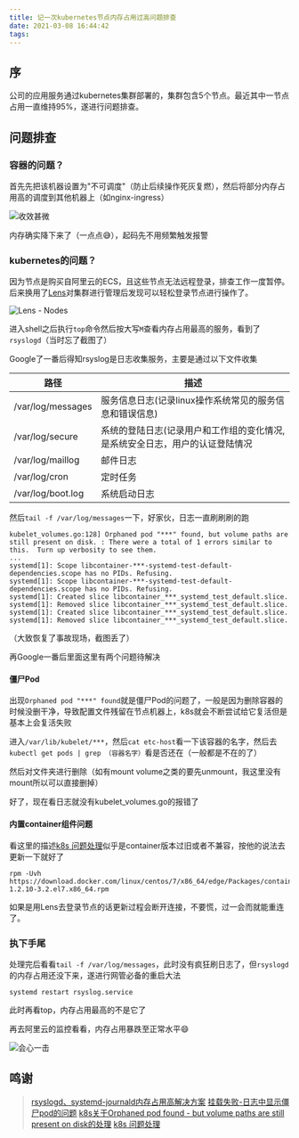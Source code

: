 ```yaml
---
title: 记一次kubernetes节点内存占用过高问题排查
date: 2021-03-08 16:44:42
tags:
---
```


## 序

公司的应用服务通过kubernetes集群部署的，集群包含5个节点。最近其中一节点占用一直维持95%，遂进行问题排查。

## 问题排查

### 容器的问题？

首先先把该机器设置为"不可调度"（防止后续操作死灰复燃），然后将部分内存占用高的调度到其他机器上（如nginx-ingress）

![收效甚微](https://cdn.jsdelivr.net/gh/LouGaZen/image-hosting@upic/uPic/YU8FVn.png)

内存确实降下来了（一点点😅），起码先不用频繁触发报警

### kubernetes的问题？

因为节点是购买自阿里云的ECS，且这些节点无法远程登录，排查工作一度暂停。后来换用了[Lens](https://k8slens.dev)对集群进行管理后发现可以轻松登录节点进行操作了。

![Lens - Nodes](https://cdn.jsdelivr.net/gh/LouGaZen/image-hosting@upic/uPic/dZ69hU.png)

进入shell之后执行`top`命令然后按大写`M`查看内存占用最高的服务，看到了`rsyslogd`（当时忘了截图了）

Google了一番后得知rsyslog是日志收集服务，主要是通过以下文件收集

|  路径  |  描述  |
|  ----  | ----  |
| /var/log/messages | 服务信息日志(记录linux操作系统常见的服务信息和错误信息) |
| /var/log/secure | 系统的登陆日志(记录用户和工作组的变化情况,是系统安全日志，用户的认证登陆情况 |
| /var/log/maillog | 邮件日志 |
| /var/log/cron | 定时任务 |
| /var/log/boot.log | 系统启动日志 |

然后`tail -f /var/log/messages`一下，好家伙，日志一直刷刷刷的跑

```text
kubelet_volumes.go:128] Orphaned pod "***" found, but volume paths are still present on disk. : There were a total of 1 errors similar to this.  Turn up verbosity to see them.
...
systemd[1]: Scope libcontainer-***-systemd-test-default-dependencies.scope has no PIDs. Refusing.
systemd[1]: Scope libcontainer-***-systemd-test-default-dependencies.scope has no PIDs. Refusing.
systemd[1]: Created slice libcontainer_***_systemd_test_default.slice.
systemd[1]: Removed slice libcontainer_***_systemd_test_default.slice.
systemd[1]: Created slice libcontainer_***_systemd_test_default.slice.
systemd[1]: Removed slice libcontainer_***_systemd_test_default.slice.
```

（大致恢复了事故现场，截图丢了）

再Google一番后里面这里有两个问题待解决

#### 僵尸Pod

出现`Orphaned pod "***" found`就是僵尸Pod的问题了，一般是因为删除容器的时候没删干净，导致配置文件残留在节点机器上，k8s就会不断尝试给它复活但是基本上会复活失败

进入`/var/lib/kubelet/***`，然后`cat etc-host`看一下该容器的名字，然后去`kubectl get pods | grep （容器名字）`看是否还在（一般都是不在的了）

然后对文件夹进行删除（如有mount volume之类的要先unmount，我这里没有mount所以可以直接删掉）

好了，现在看日志就没有kubelet_volumes.go的报错了

#### 内置container组件问题

看这里的描述[k8s 问题处理](https://latiaoder.com/post/kubernetes/%E9%97%AE%E9%A2%98%E5%A4%84%E7%90%86.html)似乎是container版本过旧或者不兼容，按他的说法去更新一下就好了

```shell
rpm -Uvh https://download.docker.com/linux/centos/7/x86_64/edge/Packages/containerd.io-1.2.10-3.2.el7.x86_64.rpm
```

如果是用Lens去登录节点的话更新过程会断开连接，不要慌，过一会而就能重连了。

### 执下手尾

处理完后看看`tail -f /var/log/messages`，此时没有疯狂刷日志了，但`rsyslogd`的内存占用还没下来，遂进行网管必备的重启大法

```shell
systemd restart rsyslog.service
```

此时再看top，内存占用最高的不是它了

再去阿里云的监控看看，内存占用暴跌至正常水平😄

![会心一击](https://cdn.jsdelivr.net/gh/LouGaZen/image-hosting@upic/uPic/4k4dP0.png)

## 鸣谢

> [rsyslogd、systemd-journald内存占用高解决方案](https://sunsea.im/rsyslogd-systemd-journald-high-memory-solution.html)
> [挂载失败-日志中显示僵尸pod的问题](https://developer.aliyun.com/article/688719)
> [k8s关于Orphaned pod found - but volume paths are still present on disk的处理](https://cloud.tencent.com/developer/article/1385911)
> [k8s 问题处理](https://latiaoder.com/post/kubernetes/%E9%97%AE%E9%A2%98%E5%A4%84%E7%90%86.html)
